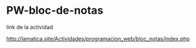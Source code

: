 # PW-bloc-de-notas

link de la actividad

http://lamatica.site/Actividades/programacion_web/bloc_notas/index.php
